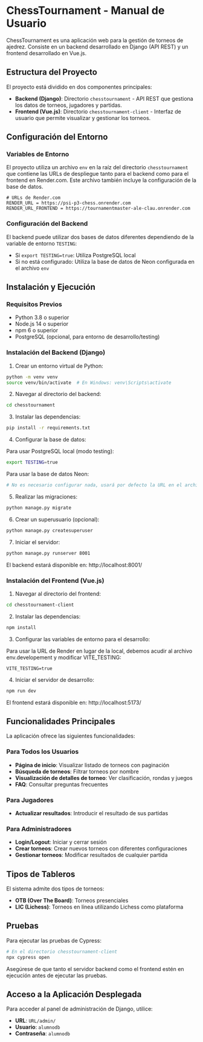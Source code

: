 # ChessTournament - Manual de Usuario

ChessTournament es una aplicación web para la gestión de torneos de ajedrez. Consiste en un backend desarrollado en Django (API REST) y un frontend desarrollado en Vue.js.

## Estructura del Proyecto

El proyecto está dividido en dos componentes principales:

- **Backend (Django)**: Directorio `chesstournament` - API REST que gestiona los datos de torneos, jugadores y partidas.
- **Frontend (Vue.js)**: Directorio `chesstournament-client` - Interfaz de usuario que permite visualizar y gestionar los torneos.

## Configuración del Entorno

### Variables de Entorno

El proyecto utiliza un archivo `env` en la raíz del directorio `chesstournament` que contiene las URLs de despliegue tanto para el backend como para el frontend en Render.com. Este archivo también incluye la configuración de la base de datos.

```
# URLs de Render.com
RENDER_URL = https://psi-p3-chess.onrender.com
RENDER_URL_FRONTEND = https://tournamentmaster-ale-clau.onrender.com
```

### Configuración del Backend

El backend puede utilizar dos bases de datos diferentes dependiendo de la variable de entorno `TESTING`:

- Si `export TESTING=true`: Utiliza PostgreSQL local
- Si no está configurado: Utiliza la base de datos de Neon configurada en el archivo `env`

## Instalación y Ejecución

### Requisitos Previos

- Python 3.8 o superior
- Node.js 14 o superior
- npm 6 o superior
- PostgreSQL (opcional, para entorno de desarrollo/testing)

### Instalación del Backend (Django)

1. Crear un entorno virtual de Python:

```bash
python -m venv venv
source venv/bin/activate  # En Windows: venv\Scripts\activate
```

2. Navegar al directorio del backend:

```bash
cd chesstournament
```

3. Instalar las dependencias:

```bash
pip install -r requirements.txt
```

4. Configurar la base de datos:

Para usar PostgreSQL local (modo testing):
```bash
export TESTING=true
```

Para usar la base de datos Neon:
```bash
# No es necesario configurar nada, usará por defecto la URL en el archivo env
```

5. Realizar las migraciones:

```bash
python manage.py migrate
```

6. Crear un superusuario (opcional):

```bash
python manage.py createsuperuser
```

7. Iniciar el servidor:

```bash
python manage.py runserver 8001
```

El backend estará disponible en: http://localhost:8001/

### Instalación del Frontend (Vue.js)

1. Navegar al directorio del frontend:

```bash
cd chesstournament-client
```

2. Instalar las dependencias:

```bash
npm install
```

3. Configurar las variables de entorno para el desarrollo:


Para usar la URL de Render en lugar de la local, debemos acudir al archivo env.developement y modificar VITE_TESTING:
```
VITE_TESTING=true
```

4. Iniciar el servidor de desarrollo:

```bash
npm run dev
```


El frontend estará disponible en: http://localhost:5173/

## Funcionalidades Principales

La aplicación ofrece las siguientes funcionalidades:

### Para Todos los Usuarios

- **Página de inicio**: Visualizar listado de torneos con paginación
- **Búsqueda de torneos**: Filtrar torneos por nombre
- **Visualización de detalles de torneo**: Ver clasificación, rondas y juegos
- **FAQ**: Consultar preguntas frecuentes

### Para Jugadores

- **Actualizar resultados**: Introducir el resultado de sus partidas

### Para Administradores

- **Login/Logout**: Iniciar y cerrar sesión
- **Crear torneos**: Crear nuevos torneos con diferentes configuraciones
- **Gestionar torneos**: Modificar resultados de cualquier partida

## Tipos de Tableros

El sistema admite dos tipos de torneos:

- **OTB (Over The Board)**: Torneos presenciales
- **LIC (Lichess)**: Torneos en línea utilizando Lichess como plataforma

## Pruebas

Para ejecutar las pruebas de Cypress:

```bash
# En el directorio chesstournament-client
npx cypress open
```

Asegúrese de que tanto el servidor backend como el frontend estén en ejecución antes de ejecutar las pruebas.

## Acceso a la Aplicación Desplegada

Para acceder al panel de administración de Django, utilice:
- **URL**: `URL/admin/`
- **Usuario**: `alumnodb`
- **Contraseña**: `alumnodb`